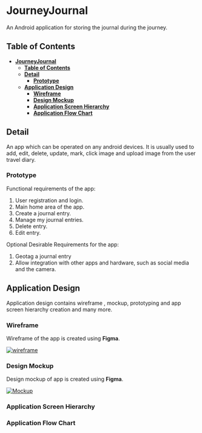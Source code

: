 # **JourneyJournal** 
An Android application for storing the journal during the journey.


## **Table of Contents**

- [**JourneyJournal** ](#journeyjournal-)
  - [**Table of Contents**](#table-of-contents)
  - [**Detail**](#detail)
    - [**Prototype**](#prototype)
  - [**Application Design**](#application-design)
    - [**Wireframe**](#wireframe)
    - [**Design Mockup**](#design-mockup)
    - [**Application Screen Hierarchy**](#application-screen-hierarchy)
    - [**Application Flow Chart**](#application-flow-chart)


## **Detail**
An app which can be operated on any android devices. It is usually used to add, edit, delete, update, mark, click image and upload image from the user travel diary. 



### **Prototype**

Functional requirements of the app:

1. User registration and login.
1. Main home area of the app.
1. Create a journal entry.
1. Manage my journal entries.
1. Delete entry.
1. Edit entry.

Optional Desirable Requirements for the app:

1.  Geotag a journal entry 
1.  Allow integration with other apps and hardware, such as social media and the camera.


## **Application Design**

Application design contains wireframe , mockup, prototyping and app screen hierarchy creation and many more. 


### **Wireframe**

Wireframe of the app is created using **Figma**.

<a href="https://www.figma.com/file/L75wjjChyxW6SHhwplQpfq/Android?type=design&node-id=37-153&mode=design&t=QWRiZKlFiXfsOKPI-0">
<img alt="wireframe">
</a>

### **Design Mockup**

Design mockup of app is created using **Figma**.

<a href="https://www.figma.com/file/L75wjjChyxW6SHhwplQpfq/Android?type=design&node-id=7-45&mode=design&t=QWRiZKlFiXfsOKPI-0">
<img  alt="Mockup" >
</a>

                  
                  
### **Application Screen Hierarchy**

### **Application Flow Chart**

